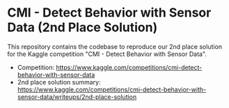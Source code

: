 # CMI - Detect Behavior with Sensor Data (2nd Place Solution)

This repository contains the codebase to reproduce our 2nd place solution for the Kaggle competition "CMI - Detect Behavior with Sensor Data".

- Competition: https://www.kaggle.com/competitions/cmi-detect-behavior-with-sensor-data
- 2nd place solution summary: https://www.kaggle.com/competitions/cmi-detect-behavior-with-sensor-data/writeups/2nd-place-solution